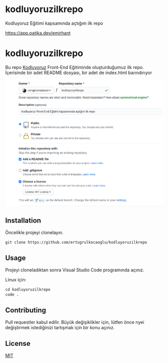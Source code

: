# kodluyoruzilkrepo
Kodluyoruz Eğitimi kapsamında açtığım ilk repo

https://app.patika.dev/emirhant

# kodluyoruzilkrepo

Bu repo [Kodluyoruz](www.google.com) Front-End Eğitiminde oluşturduğumuz ilk repo. İçerisinde bir adet README dosyası, bir adet de index.html barındırıyor

![github](https://raw.githubusercontent.com/Kodluyoruz/taskforce/main/git/odev1/figures/github.png)

## Installation

Öncelikle projeyi clonelayın.

```
git clone https://github.com/ertugrulkocaoglu/kodluyoruzilkrepo
```

## Usage

Projeyi cloneladıktan sonra Visual Studio Code programında açınız.

Linux için:

```
cd kodluyoruzilkrepo
code .
```

## Contributing 

Pull requestler kabul edilir. Büyük değişiklikler için, lütfen önce nyei değiştirmek istediğinizi tartışmak
için bir konu açınız.

## License

[MIT](www.google.com)
